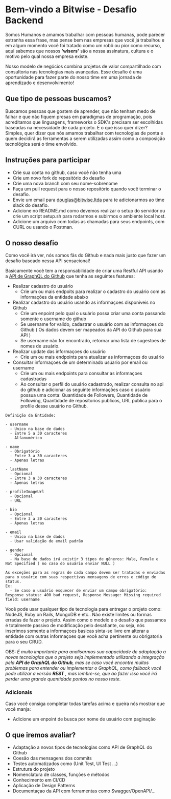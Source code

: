 # Bem-vindo a Bitwise - Desafio Backend

Somos Humanos e amamos trabalhar com pessoas humanas, pode parecer estranha essa frase, mas pense bem nas empresas que você já trabalhou e em algum momento você foi tratado como um robô ou pior como recurso, aqui sabemos que nossos **'wisers'** são a nossa assinatura, cultura e o motivo pelo qual nossa empresa existe.

Nosso modelo de negócios combina projetos de valor compartilhado com consultoria nas tecnologias mais avançadas. Esse desafio é uma oportunidade para fazer parte do nosso time em uma jornada de aprendizado e desenvolvimento!

## Que tipo de pessoas buscamos?

Buscamos pessoas que gostem de aprender, que não tenham medo de falhar e que não fiquem presas em paradigmas de programação, pois acreditamos que linguagens, frameworks o SDK's precisam ser escolhidas baseadas na necessidade de cada projeto. E o que isso quer dizer? Simples, quer dizer que nós amamos trabalhar com tecnologias de ponta e quem decidirá as ferramentas a serem utilizadas assim como a composição tecnológica será o time envolvido.

## Instruções para participar

- Crie sua conta no github, caso você não tenha uma
- Crie um novo fork do repositório do desafio
- Crie uma nova branch com seu nome-sobrenome
- Faça um pull request para o nosso repositório quando você terminar o desafio.
- Envie um email para douglas@bitwise.ltda para te adicionarmos ao time slack do desafio.
- Adicione no README.md como devemos realizar o setup do servidor ou crie um script setup.sh para rodarmos e subirmos o ambiente local host.
- Adicione um arquivo com todas as chamadas para seus endpoints, com CURL ou usando o Postman.

## O nosso desafio

Como você irá ver, nós somos fãs do Github e nada mais justo que fazer um desafio baseado nessa API sensacional! 

Basicamente você tem a responsabilidade de criar uma Restful API usando a [API de GraphQL do Github](https://docs.github.com/en/graphql) que tenha as seguintes features:

- Realizar cadastro do usuário
  - Crie um ou mais endpoits para realizar o cadastro do usuário com as informações da entidade abaixo
- Realizar cadastro do usuário usando as informaçoes disponiveis no Github
  - Crie um enpoint pelo qual o usuário possa criar uma conta passando somente o username do github
  - Se username for valido, cadastrar o usuário com as informaçoes do Github ( Os dados devem ser mapeados da API do Github para sua API )
  - Se username não for encontrado, retornar uma lista de sugestoes de nomes de usuário.
- Realizar update das informaçoes do usuário
  - Crie um ou mais endpoints para atualizar as informaçoes do usuário  
- Consultar informaçoes de um determinado usúario por email ou username
  - Crie um ou mais endpoints para consultar as informaçoes cadastradas
  - Ao consultar o perfil do usuário cadastrado, realizar consulta no api do github e adicionar as seguinte informações caso o usuário possua uma conta: Quantidade de Followers, Quantidade de Following, Quantidade de repositorios publicos, URL publica para o profile desse usuário no Github.

```
Definição da Entidade: 

- username
  - Unico na base de dados
  - Entre 5 a 30 caracteres
  - Alfanumérico

- name
  - Obrigatório
  - Entre 3 a 30 caracteres 
  - Apenas letras

- lastName
  - Opcional
  - Entre 3 a 30 caracteres 
  - Apenas letras

- profileImageUrl
  - Opcional
  - URL

- bio
  - Opcional
  - Entre 3 a 30 caracteres 
  - Apenas letras
  
- email
  - Unico na base de dados
  - Usar validação de email padrão
  
- gender
  - Opcional
  - Na base de dados irá existir 3 tipos de gêneros: Male, Female e Not Specified ( no caso do usuário enviar NULL )
  
As exceções para as regras de cada campo devem ser tratadas e enviadas para o usuário com suas respectivas mensagens de erros e código de status. 
Ex: 
  - Se caso o usuário esquecer de enviar um campo obrigatório:  Response status: 400 bad request, Response Message: Missing required field: username
```

Você pode usar qualquer tipo de tecnologia para entregar o projeto como: NodeJS, Ruby on Rails, MongoDB e etc.. Não existe limites ou formas erradas de fazer o projeto. Assim como o modelo e o desafio que passamos é totalmente passivo de modificação pelo desafiante, ou seja, nós inserimos somente a informaçoes basicas sinta-se livre em alterar a entidade com outras informaçoes que você acha pertinente ou obrigatoria para o seu CRUD.


OBS: *É muito importante para analisarmos sua capacidade de adaptação a novas tecnologias que o projeto seja implementado utilizando a integração  pela **API de GraphQL do Github**, mas se caso você encontre muitos problemas para entender ou implementar o GraphQL, como fallback você pode utilizar a versão **REST** , mas lembre-se, que ao fazer isso você irá perder uma grande quantidade pontos no nosso teste.*


### Adicionais

Caso você consiga completar todas tarefas acima e queira nós mostrar que você manja:
- Adicione um enpoint de busca por nome de usuário com paginação


## O que iremos avaliar?

- Adaptação a novos tipos de tecnologias como API de GraphQL do Github
- Coesão das mensagens dos commits
- Testes automatizados como (Unit Test, UI Test ...)
- Estrutura do projeto
- Nomenclatura de classes, funções e métodos
- Conhecimento em CI/CD
- Aplicação de Design Patterns
- Documentaçao da API com ferramentas como Swagger/OpenAPI/...
